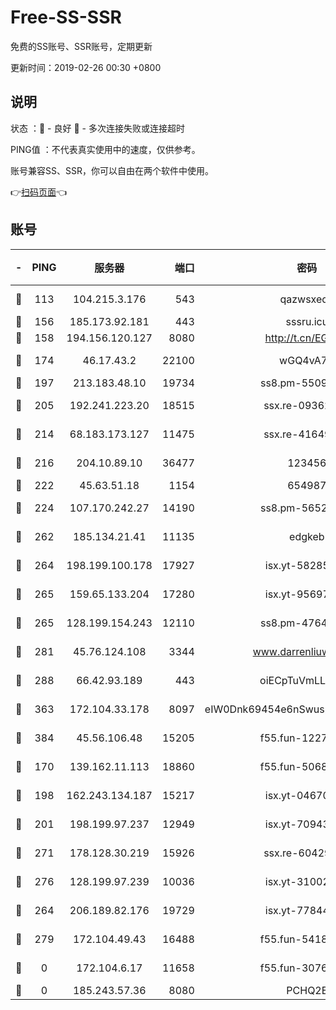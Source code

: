 # Free-SS-SSR

免费的SS账号、SSR账号，定期更新

更新时间：2019-02-26 00:30 +0800

## 说明

状态     ：🙂 - 良好 🙁 - 多次连接失败或连接超时

PING值   ：不代表真实使用中的速度，仅供参考。

账号兼容SS、SSR，你可以自由在两个软件中使用。

👉[扫码页面](https://liesauer.github.io/free-ss-ssr.github.io/)👈

## 账号

|-|PING|服务器|端口|密码|加密方式|区域|
|:----:|:----:|:-----:|-----:|:----:|:----:|:----:|
|🙂|113|104.215.3.176|543|qazwsxedc|aes-256-gcm|JP|
|🙂|156|185.173.92.181|443|sssru.icu|rc4-md5|RU|
|🙂|158|194.156.120.127|8080|http://t.cn/EGJIyrl|rc4-md5|RU|
|🙂|174|46.17.43.2|22100|wGQ4vA7D|aes-256-gcm|RU|
|🙂|197|213.183.48.10|19734|ss8.pm-55096385|rc4-md5|RU|
|🙂|205|192.241.223.20|18515|ssx.re-09362839|aes-256-cfb|US|
|🙂|214|68.183.173.127|11475|ssx.re-41649202|aes-256-cfb|US|
|🙂|216|204.10.89.10|36477|123456|aes-256-cfb|US|
|🙂|222|45.63.51.18|1154|654987|chacha20|US|
|🙂|224|107.170.242.27|14190|ss8.pm-56526890|aes-256-cfb|US|
|🙂|262|185.134.21.41|11135|edgkeb|aes-256-cfb|GB|
|🙂|264|198.199.100.178|17927|isx.yt-58285902|aes-256-cfb|US|
|🙂|265|159.65.133.204|17280|isx.yt-95697435|aes-256-cfb|SG|
|🙂|265|128.199.154.243|12110|ss8.pm-47641220|aes-256-cfb|SG|
|🙂|281|45.76.124.108|3344|www.darrenliuwei.com|aes-256-cfb|AU|
|🙂|288|66.42.93.189|443|oiECpTuVmLLxk4Ts|aes-256-cfb|US|
|🙂|363|172.104.33.178|8097|eIW0Dnk69454e6nSwuspv9DmS201tQ0D|aes-256-cfb|SG|
|🙂|384|45.56.106.48|15205|f55.fun-12278228|aes-256-cfb|US|
|🙂|170|139.162.11.113|18860|f55.fun-50686264|aes-256-cfb|SG|
|🙂|198|162.243.134.187|15217|isx.yt-04670550|aes-256-cfb|US|
|🙂|201|198.199.97.237|12949|isx.yt-70943099|aes-256-cfb|US|
|🙂|271|178.128.30.219|15926|ssx.re-60429787|aes-256-cfb|SG|
|🙂|276|128.199.97.239|10036|isx.yt-31002701|aes-256-cfb|SG|
|🙁|264|206.189.82.176|19729|isx.yt-77844520|aes-256-cfb|SG|
|🙁|279|172.104.49.43|16488|f55.fun-54186310|aes-256-cfb|SG|
|🙁|0|172.104.6.17|11658|f55.fun-30764636|aes-256-cfb|US|
|🙁|0|185.243.57.36|8080|PCHQ2E|rc4-md5|US|
